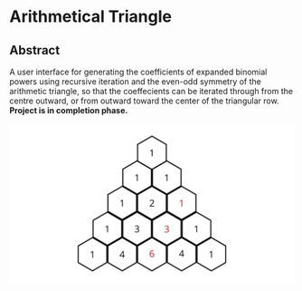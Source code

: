 # Arithmetical Triangle

## Abstract
A user interface for generating the coefficients of expanded binomial powers using recursive iteration and the even-odd symmetry of the arithmetic triangle, so that the coeffecients can be iterated through from the centre outward, or from outward toward the center of the triangular row. **Project is in completion phase.**

![](https://github.com/msizimkhize/Arithmetical-Triangle/blob/main/Pascals-triangle-2-1024x576.jpg?raw=true)
